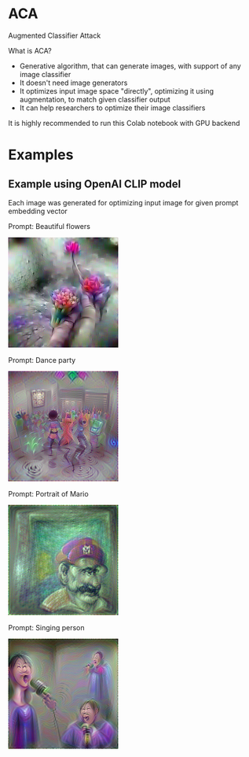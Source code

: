 # ACA
Augmented Classifier Attack

What is ACA?
* Generative algorithm, that can generate images, with support of any image classifier
* It doesn't need image generators
* It optimizes input image space "directly", optimizing it using augmentation, to match given classifier output
* It can help researchers to optimize their image classifiers

It is highly recommended to run this Colab notebook with GPU backend

# Examples
## Example using OpenAI CLIP model
Each image was generated for optimizing input image for given prompt embedding vector

Prompt: Beautiful flowers

![Beautiful Flowers](beautiful_flowers.png)

Prompt: Dance party

![Dane party](dance_party.png)

Prompt: Portrait of Mario

![Portrait of Mario](portrait_of_mario.png)

Prompt: Singing person

![Singing person](singing_person.png)
